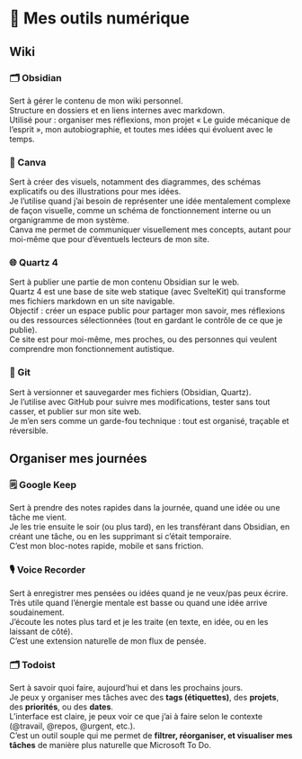 
# 🧠 Mes outils numérique

## Wiki

### 🗂️ Obsidian
Sert à gérer le contenu de mon wiki personnel.  
Structure en dossiers et en liens internes avec markdown.  
Utilisé pour : organiser mes réflexions, mon projet « Le guide mécanique de l’esprit », mon autobiographie, et toutes mes idées qui évoluent avec le temps.

### 🎨 Canva
Sert à créer des visuels, notamment des diagrammes, des schémas explicatifs ou des illustrations pour mes idées.  
Je l’utilise quand j’ai besoin de représenter une idée mentalement complexe de façon visuelle, comme un schéma de fonctionnement interne ou un organigramme de mon système.  
Canva me permet de communiquer visuellement mes concepts, autant pour moi-même que pour d’éventuels lecteurs de mon site.

### 🌐 Quartz 4
Sert à publier une partie de mon contenu Obsidian sur le web.  
Quartz 4 est une base de site web statique (avec SvelteKit) qui transforme mes fichiers markdown en un site navigable.  
Objectif : créer un espace public pour partager mon savoir, mes réflexions ou des ressources sélectionnées (tout en gardant le contrôle de ce que je publie).  
Ce site est pour moi-même, mes proches, ou des personnes qui veulent comprendre mon fonctionnement autistique.

### 🔁 Git
Sert à versionner et sauvegarder mes fichiers (Obsidian, Quartz).  
Je l’utilise avec GitHub pour suivre mes modifications, tester sans tout casser, et publier sur mon site web.  
Je m’en sers comme un garde-fou technique : tout est organisé, traçable et réversible.
## Organiser mes journées

### 🗒️ Google Keep
Sert à prendre des notes rapides dans la journée, quand une idée ou une tâche me vient.  
Je les trie ensuite le soir (ou plus tard), en les transférant dans Obsidian, en créant une tâche, ou en les supprimant si c’était temporaire.  
C’est mon bloc-notes rapide, mobile et sans friction.

### 🎙️ Voice Recorder
Sert à enregistrer mes pensées ou idées quand je ne veux/pas peux écrire.  
Très utile quand l’énergie mentale est basse ou quand une idée arrive soudainement.  
J’écoute les notes plus tard et je les traite (en texte, en idée, ou en les laissant de côté).  
C’est une extension naturelle de mon flux de pensée.

### 🗂️ Todoist
Sert à savoir quoi faire, aujourd’hui et dans les prochains jours.  
Je peux y organiser mes tâches avec des **tags (étiquettes)**, des **projets**, des **priorités**, ou des **dates**.  
L’interface est claire, je peux voir ce que j’ai à faire selon le contexte (@travail, @repos, @urgent, etc.).  
C’est un outil souple qui me permet de **filtrer, réorganiser, et visualiser mes tâches** de manière plus naturelle que Microsoft To Do.
